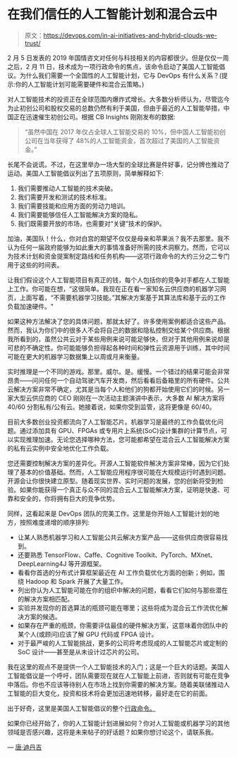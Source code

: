 # 在我们信任的人工智能计划和混合云中

> 原文：<https://devops.com/in-ai-initiatives-and-hybrid-clouds-we-trust/>

2 月 5 日发表的 2019 年国情咨文对任何与科技相关的内容都很少。但是仅仅一周之后，2 月 11 日，技术成为一项行政命令的焦点，该命令启动了美国人工智能倡议。为什么我们需要一个全国性的人工智能计划，它与 DevOps 有什么关系？(提示:你的人工智能计划可能需要硬件和混合云策略。)

对人工智能技术的投资正在全球范围内爆炸式增长。大多数分析师认为，尽管迄今为止初创公司和股权交易的总数仍然有利于美国，但由于最近的人工智能举措，中国正在迅速催生初创公司。根据 CB Insights 刚刚发布的数据:

> “虽然中国在 2017 年仅占全球人工智能交易的 10%，但中国人工智能初创公司在当年获得了 48%的人工智能资金，首次超过了美国的人工智能资金。”

长尾不会说谎。不过，在这里举办一场大型的全球比赛是件好事，记分牌也推动了运动。美国人工智能倡议列出了五项原则，简单解释如下:

1.  我们需要推动人工智能的技术突破。
2.  我们需要开发和测试的技术标准。
3.  我们需要技能和应用方面的劳动力培训。
4.  我们需要能够信任人工智能解决方案的隐私。
5.  我们既需要开放的市场，也需要对“关键”技术的保护。

加油，美国队！什么，你对白宫的期望不仅仅是母亲和苹果派？我不去那里。我不认为任何一届政府能够为如此重大的事情准备好所需的技术洞察力。然而，它可以为技术计划和资金提案制定路线和任务机构——这项行政命令的大约三分之二专门用于这些的时间表。

让我们假设这个人工智能项目有真正的钱，每个人包括你的竞争对手都在人工智能上工作。你可能在想，“这很简单。我现在正在看一家知名云供应商的机器学习网页，上面写着，“不需要机器学习技能。”其解决方案基于其算法库和基于云的工作负载加速硬件。"

如果这种方法解决了您的具体问题，那就太好了。许多使用案例都适合这些产品。然而，我认为你们中的很多人不会将自己的数据和隐私控制交给某个供应商。根据我所看到的，虽然公共云对于某些用例来说可能足够快，但对于其他用例来说却是可悲的不确定性。你可能能够负担得起各种时间和弹性云资源用于训练，其中时间可能在更大的机器学习数据集上以周或月来衡量。

实时推理是一个不同的游戏。那里。威尔。是。缓慢。一个错过的结果可能会非常昂贵——问问任何一个自动驾驶汽车开发商，然后看看后备箱里的所有硬件。公共云解决方案非常不确定，尤其是当每个人和他们的狗都开始使用它们的时候。另一家大型云供应商的 CEO 刚刚在一次活动主题演讲中表示，大多数 AI 解决方案将 40/60 分割私有/公有云。她接着说，如果你受到监管，这将更像是 60/40。

目前大多数创业投资都流向了人工智能芯片。机器学习是最终的工作负载优化问题。通过添加具有 GPU、FPGAs 或专用片上系统(SoC)设计集群的计算节点，可以实现推理加速。无论您选择哪种方法，您可能都希望在混合云人工智能解决方案的私有云实例中安全地优化工作负载。

您还需要控制解决方案的差异化。开源人工智能软件解决方案非常棒，因为它们处理了基本的价值基础。然而，人工智能应用程序很可能在大规模运行时遇到问题。开源会让你很快建立原型。随着现实世界、实时问题的发展，您的创新将受到检验。如果你能获得一个真正与众不同的混合云人工智能解决方案，证明是快速、可靠和安全的，你将拥有巨大的竞争优势。

同样，这看起来是 DevOps 团队的完美工作。这里是你开始人工智能计划的地方，按照难度递增的顺序排列:

*   让某人熟悉机器学习和人工智能公共云解决方案产品——这些供应商很容易找到。
*   还要熟悉 TensorFlow、Caffe、Cognitive Toolkit、PyTorch、MXnet、DeepLearning4J 等开源框架。
*   看看你首选的分布式计算框架最近在 AI 工作负载优化方面的创新；例如，围绕 Hadoop 和 Spark 开展了大量工作。
*   列出你认为人工智能可能在你的组织中解决的问题，看看它们如何与那些潜在的解决方案相匹配。
*   实验并发现你的首选算法的瓶颈可能在哪里；这些将成为混合云工作流优化解决方案的候选。
*   如果存在严重的瓶颈，你需要评估最佳的硬件解决方案，这意味着你团队中的某个人(或顾问)应该了解 GPU 代码或 FPGA 设计。
*   对于最严峻的人工智能挑战，更多的公司将考虑现成的人工智能芯片或定制的 SoC 设计——甚至是从未设计过芯片的公司。

我在这里的观点不是提供一个人工智能技术的入门；这是一个巨大的话题。美国人工智能倡议是一个呼吁，团队需要现在就在人工智能上前进，否则就有可能在竞争中落后。你也不应该等待别人在市场上找到你需要的解决方案。随着美联储推动人工智能的巨大变化，投资和技术将会更加迅速地转移，最好走在它的前面。

出于好奇，这里是美国人工智能倡议的整个[行政命令。](https://www.whitehouse.gov/presidential-actions/executive-order-maintaining-american-leadership-artificial-intelligence/)

如果你已经开始了，你的人工智能计划进展如何？你对人工智能或机器学习的其他领域是否感兴趣，这将是未来帖子的好话题？如果你想讨论这个，请联系我。

— [唐·迪丹吉](https://devops.com/author/don-dingee/)